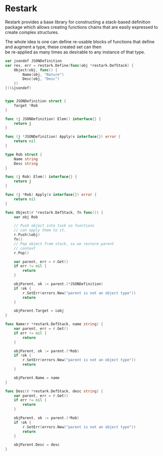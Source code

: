 # Restark
Restark provides a base library for constructing a stack-based definition package which allows creating functions chains
that are easily expressed to create complex structures.

The whole idea is one can define re-usable blocks of functions that define and augment a type, these created set can then  
be re-applied as many times as desirable to any instance of that type.

```go
var jsondef JSONDefinition
var res, err = restark.Define(func(obj *restark.DefStack) {
    Object(obj, func() {
        Name(obj, "Nature")
        Desc(obj, "Desc")
    })
})(&jsondef)


type JSONDefinition struct {
	Target *Rob
}

func (j JSONDefinition) Elem() interface{} {
	return j
}

func (j *JSONDefinition) Apply(v interface{}) error {
	return nil
}

type Rob struct {
	Name string
	Desc string
}

func (j Rob) Elem() interface{} {
	return j
}

func (j *Rob) Apply(v interface{}) error {
	return nil
}

func Object(r *restark.DefStack, fn func()) {
	var obj Rob

	// Push object into task so functions
	// can apply them to it.
	r.Push(&obj)
	fn()
	// Pop object from stack, so we restore parent
	// context
	r.Pop()

	var parent, err = r.Get()
	if err != nil {
		return
	}

	objParent, ok := parent.(*JSONDefinition)
	if !ok {
		r.SetErr(errors.New("parent is not an object type"))
		return
	}

	objParent.Target = &obj
}

func Name(r *restark.DefStack, name string) {
	var parent, err = r.Get()
	if err != nil {
		return
	}

	objParent, ok := parent.(*Rob)
	if !ok {
		r.SetErr(errors.New("parent is not an object type"))
		return
	}

	objParent.Name = name
}

func Desc(r *restark.DefStack, desc string) {
	var parent, err = r.Get()
	if err != nil {
		return
	}

	objParent, ok := parent.(*Rob)
	if !ok {
		r.SetErr(errors.New("parent is not an object type"))
		return
	}

	objParent.Desc = desc
}
```
